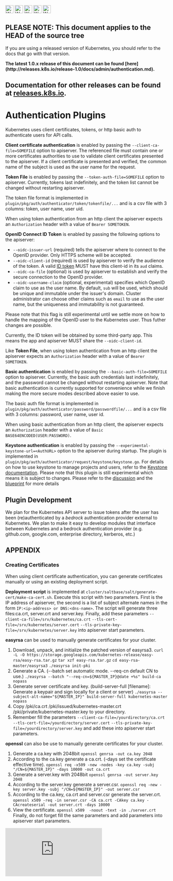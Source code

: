 <!-- BEGIN MUNGE: UNVERSIONED_WARNING -->

<!-- BEGIN STRIP_FOR_RELEASE -->

<img src="http://kubernetes.io/img/warning.png" alt="WARNING"
     width="25" height="25">
<img src="http://kubernetes.io/img/warning.png" alt="WARNING"
     width="25" height="25">
<img src="http://kubernetes.io/img/warning.png" alt="WARNING"
     width="25" height="25">
<img src="http://kubernetes.io/img/warning.png" alt="WARNING"
     width="25" height="25">
<img src="http://kubernetes.io/img/warning.png" alt="WARNING"
     width="25" height="25">

<h2>PLEASE NOTE: This document applies to the HEAD of the source tree</h2>

If you are using a released version of Kubernetes, you should
refer to the docs that go with that version.

<strong>
The latest 1.0.x release of this document can be found
[here](http://releases.k8s.io/release-1.0/docs/admin/authentication.md).

Documentation for other releases can be found at
[releases.k8s.io](http://releases.k8s.io).
</strong>
--

<!-- END STRIP_FOR_RELEASE -->

<!-- END MUNGE: UNVERSIONED_WARNING -->

# Authentication Plugins

Kubernetes uses client certificates, tokens, or http basic auth to authenticate users for API calls.

**Client certificate authentication** is enabled by passing the `--client-ca-file=SOMEFILE`
option to apiserver. The referenced file must contain one or more certificates authorities
to use to validate client certificates presented to the apiserver. If a client certificate
is presented and verified, the common name of the subject is used as the user name for the
request.

**Token File** is enabled by passing the `--token-auth-file=SOMEFILE` option
to apiserver.  Currently, tokens last indefinitely, and the token list cannot
be changed without restarting apiserver.

The token file format is implemented in `plugin/pkg/auth/authenticator/token/tokenfile/...`
and is a csv file with 3 columns: token, user name, user uid.

When using token authentication from an http client the apiserver expects an `Authorization`
header with a value of `Bearer SOMETOKEN`.

**OpenID Connect ID Token** is enabled by passing the following options to the apiserver:
- `--oidc-issuer-url` (required) tells the apiserver where to connect to the OpenID provider. Only HTTPS scheme will be accepted.
- `--oidc-client-id` (required) is used by apiserver to verify the audience of the token.
A valid [ID token](http://openid.net/specs/openid-connect-core-1_0.html#IDToken) MUST have this
client-id in its `aud` claims.
- `--oidc-ca-file` (optional) is used by apiserver to establish and verify the secure connection
to the OpenID provider.
- `--oidc-username-claim` (optional, experimental) specifies which OpenID claim to use as the user name. By default, `sub`
will be used, which should be unique and immutable under the issuer's domain. Cluster administrator can
choose other claims such as `email` to use as the user name, but the uniqueness and immutability is not guaranteed.

Please note that this flag is still experimental until we settle more on how to handle the mapping of the OpenID user to the Kubernetes user. Thus futher changes are possible.

Currently, the ID token will be obtained by some third-party app. This means the app and apiserver
MUST share the `--oidc-client-id`.

Like **Token File**, when using token authentication from an http client the apiserver expects
an `Authorization` header with a value of `Bearer SOMETOKEN`.

**Basic authentication** is enabled by passing the `--basic-auth-file=SOMEFILE`
option to apiserver. Currently, the basic auth credentials last indefinitely,
and the password cannot be changed without restarting apiserver. Note that basic
authentication is currently supported for convenience while we finish making the
more secure modes described above easier to use.

The basic auth file format is implemented in `plugin/pkg/auth/authenticator/password/passwordfile/...`
and is a csv file with 3 columns: password, user name, user id.

When using basic authentication from an http client, the apiserver expects an `Authorization` header
with a value of `Basic BASE64ENCODED(USER:PASSWORD)`.

**Keystone authentication** is enabled by passing the `--experimental-keystone-url=<AuthURL>`
option to the apiserver during startup. The plugin is implemented in
`plugin/pkg/auth/authenticator/request/keystone/keystone.go`.
For details on how to use keystone to manage projects and users, refer to the
[Keystone documentation](http://docs.openstack.org/developer/keystone/). Please note that
this plugin is still experimental which means it is subject to changes.
Please refer to the [discussion](https://github.com/GoogleCloudPlatform/kubernetes/pull/11798#issuecomment-129655212)
and the [blueprint](https://github.com/GoogleCloudPlatform/kubernetes/issues/11626) for more details

## Plugin Development

We plan for the Kubernetes API server to issue tokens
after the user has been (re)authenticated by a *bedrock* authentication
provider external to Kubernetes.  We plan to make it easy to develop modules
that interface between Kubernetes and a bedrock authentication provider (e.g.
github.com, google.com, enterprise directory, kerberos, etc.)

## APPENDIX

### Creating Certificates

When using client certificate authentication, you can generate certificates manually or
using an existing deployment script.

**Deployment script** is implemented at
`cluster/saltbase/salt/generate-cert/make-ca-cert.sh`.
Execute this script with two parameters. First is the IP address of apiserver, the second is
a list of subject alternate names in the form `IP:<ip-address> or DNS:<dns-name>`.
The script will generate three files:ca.crt, server.crt and server.key.
Finally, add these parameters
`--client-ca-file=/srv/kubernetes/ca.crt`
`--tls-cert-file=/srv/kubernetes/server.cert`
`--tls-private-key-file=/srv/kubernetes/server.key`
into apiserver start parameters.

**easyrsa** can be used to manually generate certificates for your cluster.
1.  Download, unpack, and initialize the patched version of easyrsa3.
    `curl -L -O https://storage.googleapis.com/kubernetes-release/easy-rsa/easy-rsa.tar.gz`
    `tar xzf easy-rsa.tar.gz`
    `cd easy-rsa-master/easyrsa3`
    `./easyrsa init-pki`
1.  Generate a CA. (--batch set automatic mode. --req-cn default CN to use.)
    `./easyrsa --batch "--req-cn=${MASTER_IP}@date +%s" build-ca nopass`
1.  Generate server certificate and key.
    (build-server-full [filename]: Generate a keypair and sign locally for a client or server)
    `./easyrsa --subject-alt-name="${MASTER_IP}" build-server-full kubernetes-master nopass`
1.  Copy /pki/ca.crt  /pki/issued/kubernetes-master.crt
    /pki/private/kubernetes-master.key to your directory.
1.  Remember fill the parameters
    `--client-ca-file=/yourdirectory/ca.crt`
    `--tls-cert-file=/yourdirectory/server.cert`
    `--tls-private-key-file=/yourdirectory/server.key`
    and add these into apiserver start parameters.

**openssl** can also be use to manually generate certificates for your cluster.
1.  Generate a ca.key with 2048bit
    `openssl genrsa -out ca.key 2048`
1.  According to the ca.key generate a ca.crt.  (-days set the certificate effective time).
    `openssl req -x509 -new -nodes -key ca.key -subj "/CN=${MASTER_IP}" -days 10000 -out ca.crt`
1.  Generate a server.key with 2048bit
    `openssl genrsa -out server.key 2048`
1.  According to the server.key generate a server.csr.
    `openssl req -new -key server.key -subj "/CN=${MASTER_IP}" -out server.csr`
1.  According to the ca.key, ca.crt and server.csr generate the server.crt.
    `openssl x509 -req -in server.csr -CA ca.crt -CAkey ca.key -CAcreateserial -out server.crt
    -days 10000`
1.  View the certificate.
    `openssl x509  -noout -text -in ./server.crt`
    Finally, do not forget fill the same parameters and add parameters into apiserver start parameters.

<!-- BEGIN MUNGE: GENERATED_ANALYTICS -->
[![Analytics](https://kubernetes-site.appspot.com/UA-36037335-10/GitHub/docs/admin/authentication.md?pixel)]()
<!-- END MUNGE: GENERATED_ANALYTICS -->
